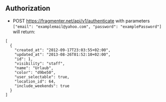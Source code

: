 ## Authorization 

* POST https://fragmenter.net/api/v1/authenticate with parameters `["email": "examplemail@yahoo.com", "password": "examplePassword"]` will return:


```
[
  {
    "created_at": "2012-09-17T23:03:55+02:00",
    "updated_at": "2013-08-26T01:52:10+02:00",
    "id": 1,
    "visibility": "staff",
    "name": "Urlaub",
    "color": "d9be50",
    "user_selectable": true,
    "location_id": 64,
    "include_weekends": true
  }
]

```